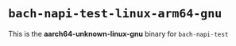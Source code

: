 # `bach-napi-test-linux-arm64-gnu`

This is the **aarch64-unknown-linux-gnu** binary for `bach-napi-test`

